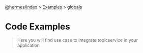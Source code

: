 [@hermes/Index](../README.md) > [Examples](../Examples.md) > [globals](globals.md) 

# Code Examples
>Here you will find use case to integrate topicservice in your application


